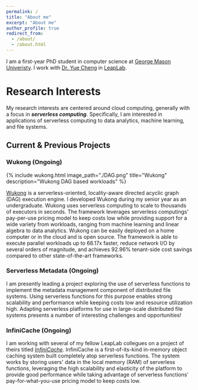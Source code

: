 ```yaml
---
permalink: /
title: "About me"
excerpt: "About me"
author_profile: true
redirect_from: 
  - /about/
  - /about.html
---
```


I am a first-year PhD student in computer science at [George Mason Univeristy](https://cs.gmu.edu/). I work with [Dr. Yue Cheng](https://cs.gmu.edu/~yuecheng/) in [LeapLab](https://mason-leap-lab.github.io/).

# Research Interests
My research interests are centered around cloud computing, generally with a focus in ___serverless computing___. Specifically, I am interested in applications of serverless computing to data analytics, machine learning, and file systems.

## Current & Previous Projects

### Wukong (Ongoing)

{% include wukong.html image_path="./DAG.png" title="Wukong" description="Wukong DAG based workloads" %}

[Wukong](https://mason-leap-lab.github.io/Wukong/) is a serverless-oriented, locality-aware directed acyclic graph (DAG) execution engine. I developed Wukong during my senior year as an undergraduate. Wukong uses serverless computing to scale to thousands of executors in seconds. The framework leverages serverless computings' pay-per-use pricing model to keep costs low while providing support for a wide variety from workloads, ranging from machine learning and linear algebra to data analytics. Wukong can be easily deployed on a home computer or in the cloud and is open source. The framework is able to execute parallel workloads up to 68.17x faster, reduce network I/O by several orders of magnitude, and achieves 92.96% tenant-side cost savings compared to other state-of-the-art frameworks. 

### Serverless Metadata (Ongoing)
I am presently leading a project exploring the use of serverless functions to implement the metadata management component of distributed file systems. Using serverless functions for this purpose enables strong scalability and performance while keeping costs low and resource utilization high. Adapting serverless platforms for use in large-scale distributed file systems presents a number of interesting challenges and opportunities!

### InfiniCache (Ongoing)
I am working with several of my fellow LeapLab collegues on a project of theirs titled [_InfiniCache_](https://mason-leap-lab.github.io/infinicache/). InfiniCache is a first-of-its-kind in-memory object caching system built completely atop serverless functions. The system works by storing users' data in the local memory (RAM) of serverless functions, leveraging the high scalability and elasticity of the platform to provide good performance while taking advantage of serverless functions' pay-for-what-you-use pricing model to keep costs low. 